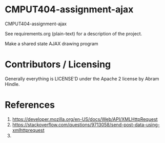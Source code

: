 CMPUT404-assignment-ajax
==============================

CMPUT404-assignment-ajax

See requirements.org (plain-text) for a description of the project.

Make a shared state AJAX drawing program

Contributors / Licensing
========================

Generally everything is LICENSE'D under the Apache 2 license by Abram Hindle.

References
========================
1. https://developer.mozilla.org/en-US/docs/Web/API/XMLHttpRequest
2. https://stackoverflow.com/questions/9713058/send-post-data-using-xmlhttprequest
3. 
